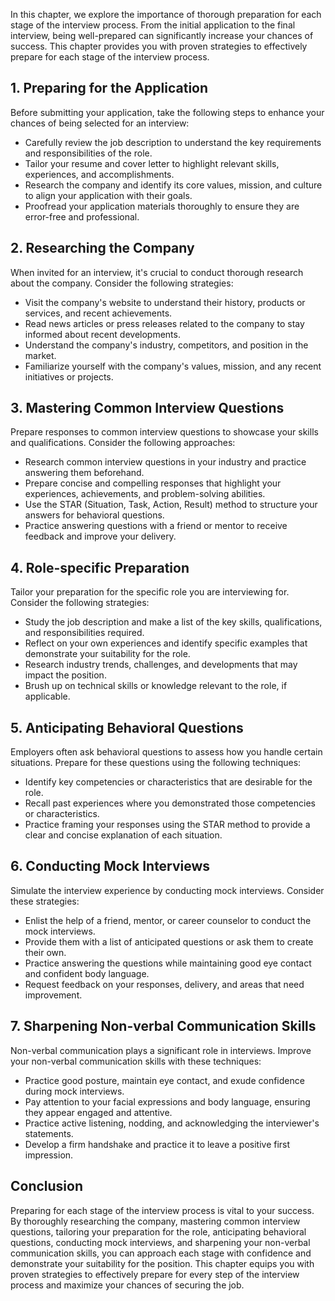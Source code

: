 
In this chapter, we explore the importance of thorough preparation for each stage of the interview process. From the initial application to the final interview, being well-prepared can significantly increase your chances of success. This chapter provides you with proven strategies to effectively prepare for each stage of the interview process.

**1. Preparing for the Application**
------------------------------------

Before submitting your application, take the following steps to enhance your chances of being selected for an interview:

* Carefully review the job description to understand the key requirements and responsibilities of the role.
* Tailor your resume and cover letter to highlight relevant skills, experiences, and accomplishments.
* Research the company and identify its core values, mission, and culture to align your application with their goals.
* Proofread your application materials thoroughly to ensure they are error-free and professional.

**2. Researching the Company**
------------------------------

When invited for an interview, it's crucial to conduct thorough research about the company. Consider the following strategies:

* Visit the company's website to understand their history, products or services, and recent achievements.
* Read news articles or press releases related to the company to stay informed about recent developments.
* Understand the company's industry, competitors, and position in the market.
* Familiarize yourself with the company's values, mission, and any recent initiatives or projects.

**3. Mastering Common Interview Questions**
-------------------------------------------

Prepare responses to common interview questions to showcase your skills and qualifications. Consider the following approaches:

* Research common interview questions in your industry and practice answering them beforehand.
* Prepare concise and compelling responses that highlight your experiences, achievements, and problem-solving abilities.
* Use the STAR (Situation, Task, Action, Result) method to structure your answers for behavioral questions.
* Practice answering questions with a friend or mentor to receive feedback and improve your delivery.

**4. Role-specific Preparation**
--------------------------------

Tailor your preparation for the specific role you are interviewing for. Consider the following strategies:

* Study the job description and make a list of the key skills, qualifications, and responsibilities required.
* Reflect on your own experiences and identify specific examples that demonstrate your suitability for the role.
* Research industry trends, challenges, and developments that may impact the position.
* Brush up on technical skills or knowledge relevant to the role, if applicable.

**5. Anticipating Behavioral Questions**
----------------------------------------

Employers often ask behavioral questions to assess how you handle certain situations. Prepare for these questions using the following techniques:

* Identify key competencies or characteristics that are desirable for the role.
* Recall past experiences where you demonstrated those competencies or characteristics.
* Practice framing your responses using the STAR method to provide a clear and concise explanation of each situation.

**6. Conducting Mock Interviews**
---------------------------------

Simulate the interview experience by conducting mock interviews. Consider these strategies:

* Enlist the help of a friend, mentor, or career counselor to conduct the mock interviews.
* Provide them with a list of anticipated questions or ask them to create their own.
* Practice answering the questions while maintaining good eye contact and confident body language.
* Request feedback on your responses, delivery, and areas that need improvement.

**7. Sharpening Non-verbal Communication Skills**
-------------------------------------------------

Non-verbal communication plays a significant role in interviews. Improve your non-verbal communication skills with these techniques:

* Practice good posture, maintain eye contact, and exude confidence during mock interviews.
* Pay attention to your facial expressions and body language, ensuring they appear engaged and attentive.
* Practice active listening, nodding, and acknowledging the interviewer's statements.
* Develop a firm handshake and practice it to leave a positive first impression.

**Conclusion**
--------------

Preparing for each stage of the interview process is vital to your success. By thoroughly researching the company, mastering common interview questions, tailoring your preparation for the role, anticipating behavioral questions, conducting mock interviews, and sharpening your non-verbal communication skills, you can approach each stage with confidence and demonstrate your suitability for the position. This chapter equips you with proven strategies to effectively prepare for every step of the interview process and maximize your chances of securing the job.

